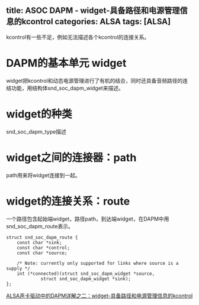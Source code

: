 title: ASOC DAPM - widget-具备路径和电源管理信息的kcontrol
categories: ALSA
tags: [ALSA]
---
kcontrol有一些不足，例如无法描述各个kcontrol的连接关系。

# DAPM的基本单元 widget
widget把kcontrol和动态电源管理进行了有机的结合，同时还具备音频路径的连结功能，用结构体snd_soc_dapm_widget来描述。

# widget的种类
snd_soc_dapm_type描述

# widget之间的连接器：path
path用来将widget连接到一起。

# widget的连接关系：route
一个路径包含起始端widget，路径path，到达端widget，在DAPM中用snd\_soc\_dapm\_route表示。

	struct snd_soc_dapm_route {
		const char *sink;
		const char *control;
		const char *source;
	
		/* Note: currently only supported for links where source is a supply */
		int (*connected)(struct snd_soc_dapm_widget *source,
				 struct snd_soc_dapm_widget *sink);
	};

[ALSA声卡驱动中的DAPM详解之二：widget-具备路径和电源管理信息的kcontrol](http://blog.csdn.net/DroidPhone/article/details/12906139)
